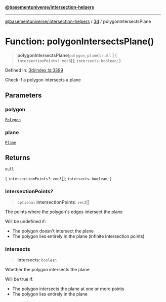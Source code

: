 [**@basementuniverse/intersection-helpers**](../../README.md)

***

[@basementuniverse/intersection-helpers](../../README.md) / [3d](../README.md) / polygonIntersectsPlane

# Function: polygonIntersectsPlane()

> **polygonIntersectsPlane**(`polygon`, `plane`): `null` \| \{ `intersectionPoints?`: `vec3`[]; `intersects`: `boolean`; \}

Defined in: [3d/index.ts:3399](https://github.com/basementuniverse/intersection-helpers/blob/d942e5cf9ee51dc3854d6fbfe1d84a7ecd83c1ca/src/3d/index.ts#L3399)

Check if a polygon intersects a plane

## Parameters

### polygon

[`Polygon`](../types/type-aliases/Polygon.md)

### plane

[`Plane`](../types/type-aliases/Plane.md)

## Returns

`null`

\{ `intersectionPoints?`: `vec3`[]; `intersects`: `boolean`; \}

### intersectionPoints?

> `optional` **intersectionPoints**: `vec3`[]

The points where the polygon's edges intersect the plane

Will be undefined if:
- The polygon doesn't intersect the plane
- The polygon lies entirely in the plane (infinite intersection points)

### intersects

> **intersects**: `boolean`

Whether the polygon intersects the plane

Will be true if:
- The polygon intersects the plane at one or more points
- The polygon lies entirely in the plane
